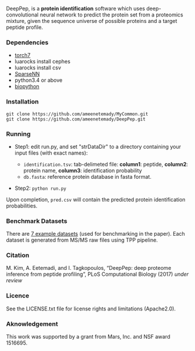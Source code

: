 DeepPep, is a **protein identification** software which uses deep-convolutional neural network to predict the protein set from a proteomics mixture, given the sequence universe of possible proteins and a target peptide profile.

### Dependencies
* [torch7](http://torch.ch/docs/getting-started.html)
* luarocks install cephes
* luarocks install csv
* [SparseNN](https://github.com/ameenetemady/SparseNN/)
* python3.4 or above
* [biopython](http://biopython.org/wiki/Download)



### Installation
```
git clone https://github.com/ameenetemady/MyCommon.git
git clone https://github.com/ameenetemady/DeepPep.git
```

### Running
* Step1: edit run.py, and set "strDataDir" to a directory containing your input files (with exact names):

  * ```identification.tsv```: tab-delimeted file:  **column1**: peptide, **column2**: protein name, **column3**: identification probability
  * ```db.fasta```: reference protein database in fasta format.

* Step2: ```python run.py```

Upon completion, ```pred.csv``` will contain the predicted protein identification probabilities.

### Benchmark Datasets
There are [7 example datasets](./data) (used for benchmarking in the paper). Each dataset is generated from MS/MS raw files using TPP pipeline.

### Citation
 M. Kim, A. Eetemadi, and I. Tagkopoulos, “DeepPep: deep proteome inference from peptide profiling”, PLoS Computational Biology (2017) *under review*

### Licence
See the LICENSE.txt file for license rights and limitations (Apache2.0).

### Aknowledgement
This work was supported by a grant from Mars, Inc. and NSF award 1516695.

